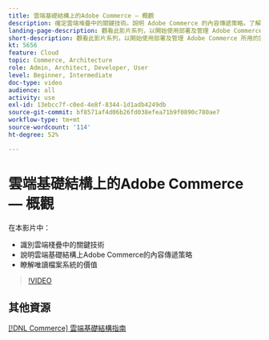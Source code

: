 ```yaml
---
title: 雲端基礎結構上的Adobe Commerce — 概觀
description: 確定雲端堆疊中的關鍵技術。說明 Adobe Commerce 的內容傳遞策略。了解唯讀檔案系統的價值。
landing-page-description: 觀看此影片系列，以開始使用部署及管理 Adobe Commerce 所用的雲端基礎結構。
short-description: 觀看此影片系列，以開始使用部署及管理 Adobe Commerce 所用的雲端基礎結構。
kt: 5656
feature: Cloud
topic: Commerce, Architecture
role: Admin, Architect, Developer, User
level: Beginner, Intermediate
doc-type: video
audience: all
activity: use
exl-id: 13ebcc7f-c0ed-4e8f-8344-1d1adb4249db
source-git-commit: bf8571af4d06b26fd038efea71b9f0890c780ae7
workflow-type: tm+mt
source-wordcount: '114'
ht-degree: 52%

---
```


# 雲端基礎結構上的Adobe Commerce — 概觀

在本影片中：

- 識別雲端棧疊中的關鍵技術
- 說明雲端基礎結構上Adobe Commerce的內容傳遞策略
- 瞭解唯讀檔案系統的價值

>[!VIDEO](https://video.tv.adobe.com/v/35298?quality=12&learn=on)

## 其他資源

[[!DNL Commerce] 雲端基礎結構指南](https://experienceleague.adobe.com/docs/commerce-cloud-service/user-guide/overview.html)

